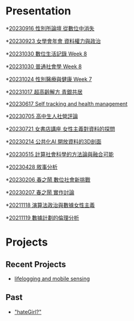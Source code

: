 # Presentation
*[20230916 性別所論壇 從數位中消失]()

*[20230923 女學會年會 資料權力與政治]()

*[20231030 數位生活記錄 Week 8]()

*[20231030 普通社會學 Week 8](https://docs.google.com/presentation/d/e/2PACX-1vRcmJmVsjCvfZVidC79WzlYIxS1O59QMKIA263te63yqVPjsNQV6o1njyI64OluVvXAnqmD8GQ2kz6P/pub?start=false&loop=false&delayms=3000)

*[20231024 性別醫療與健康 Week 7]()

*[20231017 超高齡解方 青銀共居]()

*[20230617 Self tracking and health management]()

*[20230705 高中生人社營評論]()

*[20230721 女書店講座 女性主義對資料的探問]()

*[20230214 公共化AI 開放資料的3D剖面]()

*[20230515 計算社會科學的方法論與融合可能]()

*[20230428 敘事分析]()

*[20230206 春之鬧 數位社會新挑戰]()

*[20230207 春之鬧 實作討論]()


*[20211118 演算法政治與數據女性主義]()

*[20211119 數據計劃的倫理分析]()


# Projects

## Recent Projects
* [lifelogging and mobile sensing]()

## Past
* ["hateGirl?"]()

